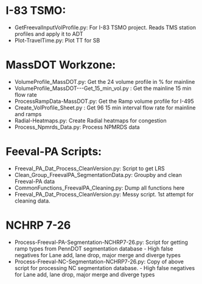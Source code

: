 # I-83 TSMO: 
- GetFreevalInputVolProfile.py: For I-83 TSMO project. Reads TMS station profiles and apply it to ADT
- Plot-TravelTime.py: Plot TT for SB

# MassDOT Workzone: 
- VolumeProfile_MassDOT.py: Get the 24 volume profile in % for mainline
- VolumeProfile_MassDOT---Get_15_min_vol.py : Get the mainline 15 min flow rate 
- ProcessRampData-MassDOT.py: Get the Ramp volume profile for I-495
- Create_VolProfile_Sheet.py : Get 96 15 min interval flow rate for mainline and ramps 
- Radial-Heatmaps.py: Create Radial heatmaps for congestion
- Process_Npmrds_Data.py: Process NPMRDS data

# Feeval-PA Scripts:
- Freeval_PA_Dat_Process_CleanVersion.py: Script to get LRS 
- Clean_Group_FreevalPA_SegmentationData.py: Groupby and clean Freeval-PA data
- CommonFunctions_FreevalPA_Cleaning.py: Dump all functions here
- Freeval_PA_Dat_Process_CleanVersion.py: Messy script. 1st attempt for cleaning data. 

# NCHRP 7-26
- Process-Freeval-PA-Segmentation-NCHRP7-26.py: Script for getting ramp types from PennDOT segmentation database
		- High false negatives for Lane add, lane drop, major merge and diverge types	
- Process-Freeval-NC-Segmentation-NCHRP7-26.py: Copy of above script for processing NC segmentation database.
		- High false negatives for Lane add, lane drop, major merge and diverge types
